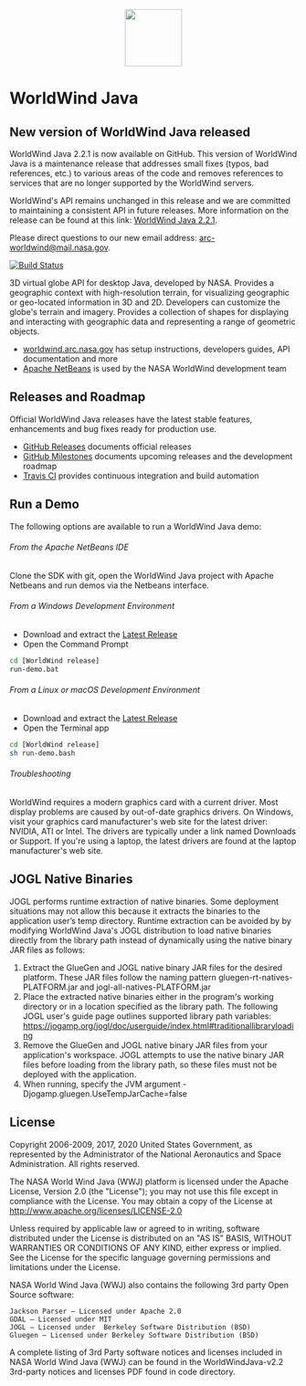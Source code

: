 
<p align="center" >
    <a>
        <img src="https://worldwind.arc.nasa.gov/img/nasa-logo.svg" height="100"/>
    </a>
</p>



# WorldWind Java

## New version of WorldWind Java released
WorldWind Java 2.2.1 is now available on GitHub. This version of WorldWind Java is a maintenance release that addresses small fixes (typos, bad references, etc.) to various areas of the code and removes references to services that are no longer supported by the WorldWind servers.

WorldWind's API remains unchanged in this release and we are committed to maintaining a consistent API in future releases.
More information on the release can be found at this link: [WorldWind Java 2.2.1](https://github.com/NASAWorldWind/WorldWindJava/releases).

Please direct questions to our new email address: arc-worldwind@mail.nasa.gov.

[![Build Status](https://travis-ci.com/NASAWorldWind/WorldWindJava.svg?branch=develop)](https://travis-ci.com/NASAWorldWind/WorldWindJava)

3D virtual globe API for desktop Java, developed by NASA. Provides a geographic context with high-resolution terrain, for visualizing geographic or geo-located information in 3D and 2D. Developers can customize the globe's terrain and imagery. Provides a collection of shapes for displaying and interacting with geographic data and representing a range of geometric objects.

- [worldwind.arc.nasa.gov](https://worldwind.arc.nasa.gov) has setup instructions, developers guides, API documentation and more
- [Apache NetBeans](https://netbeans.apache.org) is used by the NASA WorldWind development team

## Releases and Roadmap

Official WorldWind Java releases have the latest stable features, enhancements and bug fixes ready for production use.

- [GitHub Releases](https://github.com/NASAWorldWind/WorldWindJava/releases/) documents official releases
- [GitHub Milestones](https://github.com/NASAWorldWind/WorldWindJava/milestones) documents upcoming releases and the development roadmap
- [Travis CI](https://travis-ci.com/NASAWorldWind/WorldWindJava) provides continuous integration and build automation

## Run a Demo

The following options are available to run a WorldWind Java demo:

###### From the Apache NetBeans IDE

Clone the SDK with git, open the WorldWind Java project with Apache Netbeans and run demos via the Netbeans interface. 

###### From a Windows Development Environment

- Download and extract the [Latest Release](https://github.com/NASAWorldWind/WorldWindJava/releases/latest)
- Open the Command Prompt
```bash
cd [WorldWind release]
run-demo.bat
```

###### From a Linux or macOS Development Environment

- Download and extract the [Latest Release](https://github.com/NASAWorldWind/WorldWindJava/releases/latest)
- Open the Terminal app
```bash
cd [WorldWind release]
sh run-demo.bash
```

###### Troubleshooting

WorldWind requires a modern graphics card with a current driver. Most display problems are caused by out-of-date
graphics drivers. On Windows, visit your graphics card manufacturer's web site for the latest driver: NVIDIA, ATI or
Intel. The drivers are typically under a link named Downloads or Support. If you're using a laptop, the latest drivers
are found at the laptop manufacturer's web site.

## JOGL Native Binaries

JOGL performs runtime extraction of native binaries. Some deployment situations may not allow this because it extracts
the binaries to the application user’s temp directory. Runtime extraction can be avoided by by modifying WorldWind
Java's JOGL distribution to load native binaries directly from the library path instead of dynamically using the native
binary JAR files as follows:

1. Extract the GlueGen and JOGL native binary JAR files for the desired platform.
   These JAR files follow the naming pattern gluegen-rt-natives-PLATFORM.jar and jogl-all-natives-PLATFORM.jar
2. Place the extracted native binaries either in the program's working directory or in a location specified as the
   library path. The following JOGL user's guide page outlines supported library path variables:
   https://jogamp.org/jogl/doc/userguide/index.html#traditionallibraryloading
3. Remove the GlueGen and JOGL native binary JAR files from your application's workspace.
   JOGL attempts to use the native binary JAR files before loading from the library path, so these files must not be
   deployed with the application.
4. When running, specify the JVM argument -Djogamp.gluegen.UseTempJarCache=false

## License

Copyright 2006-2009, 2017, 2020 United States Government, as represented by the
Administrator of the National Aeronautics and Space Administration.
All rights reserved.

The NASA World Wind Java (WWJ) platform is licensed under the Apache License,
Version 2.0 (the "License"); you may not use this file except in compliance
with the License. You may obtain a copy of the License at
http://www.apache.org/licenses/LICENSE-2.0

Unless required by applicable law or agreed to in writing, software distributed
under the License is distributed on an "AS IS" BASIS, WITHOUT WARRANTIES OR
CONDITIONS OF ANY KIND, either express or implied. See the License for the
specific language governing permissions and limitations under the License.

NASA World Wind Java (WWJ) also contains the following 3rd party Open Source
software:

    Jackson Parser – Licensed under Apache 2.0
    GDAL – Licensed under MIT
    JOGL – Licensed under  Berkeley Software Distribution (BSD)
    Gluegen – Licensed under Berkeley Software Distribution (BSD)

A complete listing of 3rd Party software notices and licenses included in
NASA World Wind Java (WWJ)  can be found in the WorldWindJava-v2.2 3rd-party
notices and licenses PDF found in code directory.
